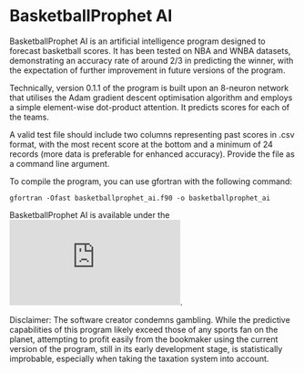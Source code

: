 # BasketballProphet AI

BasketballProphet AI is an artificial intelligence program designed to forecast basketball scores.  It has been tested on NBA and WNBA datasets, demonstrating an accuracy rate of around 2/3 in predicting the winner, with the expectation of further improvement in future versions of the program.

Technically, version 0.1.1 of the program is built upon an 8-neuron network that utilises the Adam gradient descent optimisation algorithm and employs a simple element-wise dot-product attention. It predicts scores for each of the teams.

A valid test file should include two columns representing past scores in .csv format, with the most recent score at the bottom and a minimum of 24 records (more data is preferable for enhanced accuracy). Provide the file as a command line argument.

To compile the program, you can use gfortran with the following command:

`gfortran -Ofast basketballprophet_ai.f90 -o basketballprophet_ai`

BasketballProphet AI is available under the ![BSD 3-Clause No Military License](https://github.com/piotrbajdek/BasketballProphet_AI/blob/main/LICENSE.md).

Disclaimer: The software creator condemns gambling. While the predictive capabilities of this program likely exceed those of any sports fan on the planet, attempting to profit easily from the bookmaker using the current version of the program, still in its early development stage, is statistically improbable, especially when taking the taxation system into account.
